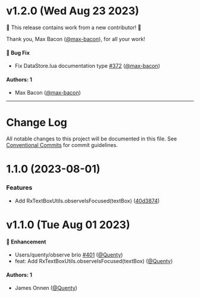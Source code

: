 # v1.2.0 (Wed Aug 23 2023)

:tada: This release contains work from a new contributor! :tada:

Thank you, Max Bacon ([@max-bacon](https://github.com/max-bacon)), for all your work!

#### 🐛 Bug Fix

- Fix DataStore.lua documentation type [#372](https://github.com/Quenty/NevermoreEngine/pull/372) ([@max-bacon](https://github.com/max-bacon))

#### Authors: 1

- Max Bacon ([@max-bacon](https://github.com/max-bacon))

---

# Change Log

All notable changes to this project will be documented in this file.
See [Conventional Commits](https://conventionalcommits.org) for commit guidelines.

# 1.1.0 (2023-08-01)


### Features

* Add RxTextBoxUtils.observeIsFocused(textBox) ([40d3874](https://github.com/Quenty/NevermoreEngine/commit/40d3874fd0c78ae16d5a4b1378f791b6d73818e6))





# v1.1.0 (Tue Aug 01 2023)

#### 🚀 Enhancement

- Users/quenty/observe brio [#401](https://github.com/Quenty/NevermoreEngine/pull/401) ([@Quenty](https://github.com/Quenty))
- feat: Add RxTextBoxUtils.observeIsFocused(textBox) ([@Quenty](https://github.com/Quenty))

#### Authors: 1

- James Onnen ([@Quenty](https://github.com/Quenty))
